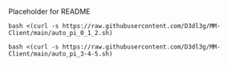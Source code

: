 Placeholder for README

```
bash <(curl -s https://raw.githubusercontent.com/D3dl3g/MM-Client/main/auto_pi_0_1_2.sh)
```

```
bash <(curl -s https://raw.githubusercontent.com/D3dl3g/MM-Client/main/auto_pi_3-4-5.sh)
```

